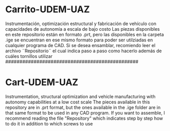 # Carrito-UDEM-UAZ
Instrumentación, optimización estructural  y fabricación de vehículo con capacidades de autonomía a escala de bajo costo
Las piezas disponibles en este repositorio están en formato .prt, pero las disponibles en la carpeta .ige se encuentran en ese mismo formato para poder ser utilziadas en cualquier programa de CAD. 
Si se desea ensamblar, recomiendo leer el archivo ¨Repositorio¨ el cual indica paso a paso como hacerlo además de cuáles tornillos utilizar
###############################################

# Cart-UDEM-UAZ
Instrumentation, structural optimization and vehicle manufacturing with autonomy capabilities at a low cost scale
The pieces available in this repository are in .prt format, but the ones available in the .ige folder are in that same format to be used in any CAD program.
If you want to assemble, I recommend reading the file "Repository" which indicates step by step how to do it in addition to which screws to use
